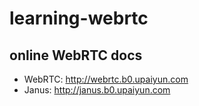 # learning-webrtc

## online WebRTC docs
* WebRTC: <http://webrtc.b0.upaiyun.com>
* Janus: <http://janus.b0.upaiyun.com>
